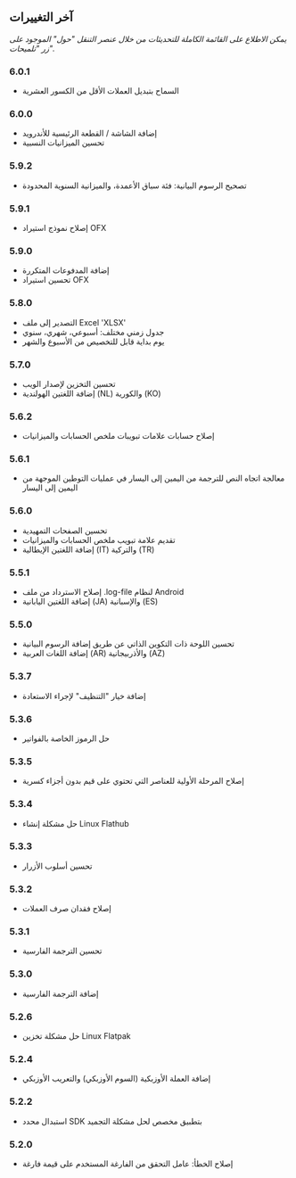## آخر التغييرات

_يمكن الاطلاع على القائمة الكاملة للتحديثات من خلال عنصر التنقل "حول" الموجود على زر "تلميحات"._

### 6.0.1
- السماح بتبديل العملات الأقل من الكسور العشرية

### 6.0.0
- إضافة الشاشة / القطعة الرئيسية للأندرويد
- تحسين الميزانيات النسبية

### 5.9.2
- تصحيح الرسوم البيانية: فئة سباق الأعمدة، والميزانية السنوية المحدودة

### 5.9.1
- إصلاح نموذج استيراد OFX

### 5.9.0
- إضافة المدفوعات المتكررة
- تحسين استيراد OFX

### 5.8.0
- التصدير إلى ملف Excel 'XLSX'
- جدول زمني مختلف: أسبوعي، شهري، سنوي
- يوم بداية قابل للتخصيص من الأسبوع والشهر

### 5.7.0
- تحسين التخزين لإصدار الويب
- إضافة اللغتين الهولندية (NL) والكورية (KO)

### 5.6.2
- إصلاح حسابات علامات تبويبات ملخص الحسابات والميزانيات

### 5.6.1
- معالجة اتجاه النص للترجمة من اليمين إلى اليسار في عمليات التوطين الموجهة من اليمين إلى اليسار 

### 5.6.0
- تحسين الصفحات التمهيدية
- تقديم علامة تبويب ملخص الحسابات والميزانيات
- إضافة اللغتين الإيطالية (IT) والتركية (TR)

### 5.5.1
- إصلاح الاسترداد من ملف .log-file لنظام Android
- إضافة اللغتين اليابانية (JA) والإسبانية (ES) 

### 5.5.0
- تحسين اللوحة ذات التكوين الذاتي عن طريق إضافة الرسوم البيانية
- إضافة اللغات العربية (AR) والأذربيجانية (AZ)

### 5.3.7
- إضافة خيار "التنظيف" لإجراء الاستعادة  

### 5.3.6
- حل الرموز الخاصة بالفواتير

### 5.3.5
- إصلاح المرحلة الأولية للعناصر التي تحتوي على قيم بدون أجزاء كسرية

### 5.3.4
- حل مشكلة إنشاء Linux Flathub

### 5.3.3
- تحسين أسلوب الأزرار

### 5.3.2
- إصلاح فقدان صرف العملات

### 5.3.1
- تحسين الترجمة الفارسية

### 5.3.0
- إضافة الترجمة الفارسية

### 5.2.6
- حل مشكلة تخزين Linux Flatpak

### 5.2.4
- إضافة العملة الأوزبكية (السوم الأوزبكي) والتعريب الأوزبكي

### 5.2.2
- استبدال محدد SDK بتطبيق مخصص لحل مشكلة التجميد

### 5.2.0
- إصلاح الخطأ: عامل التحقق من الفارغة المستخدم على قيمة فارغة
